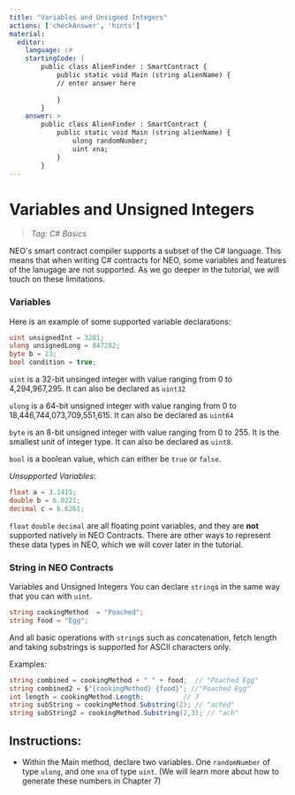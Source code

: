 ```yaml
---
title: "Variables and Unsigned Integers"
actions: ['checkAnswer', 'hints']
material: 
  editor:
    language: c#
    startingCode: |
        public class AlienFinder : SmartContract {
            public static void Main (string alienName) {
            // enter answer here
            
            }
        }
    answer: > 
        public class AlienFinder : SmartContract {
            public static void Main (string alienName) {
                ulong randomNumber;
                uint xna; 
            }
        }
---
```


# Variables and Unsigned Integers
> *Tag: C# Basics*

NEO's smart contract compiler supports a subset of the C# language. This means that when writing C# contracts for NEO, some variables and features of the lanugage are not supported. As we go deeper in the tutorial, we will touch on these limitations. 

### Variables

Here is an example of some supported variable declarations: 

```c#
uint unsignedInt = 3281;
ulong unsignedLong = 847282; 
byte b = 23; 
bool condition = true; 
```

`uint` is a 32-bit unsinged integer with value ranging from 0 to 4,294,967,295. It can also be declared as `uint32`

`ulong` is a 64-bit unsigned integer with value ranging from 0 to 18,446,744,073,709,551,615. It can also be declared as `uint64`

`byte` is an 8-bit unsigned integer with value ranging from 0 to 255. It is the smallest unit of integer type. It can also be declared as `uint8`. 

`bool` is a boolean value, which can either be `true` or `false`. 


*Unsupported Variables*: 

```c#
float a = 3.1415;
double b = 6.0221;
decimal c = 6.6261; 
```
`float` `double` `decimal` are all floating point variables, and they are **not** supported natively in NEO Contracts. There are other ways to represent these data types in NEO, which we will cover later in the tutorial. 


### String in NEO Contracts
Variables and Unsigned Integers
You can declare `string`s in the same way that you can with `uint`. 

```c#
string cookingMethod  = "Poached"; 
string food = "Egg"; 
```

And all basic operations with `string`s such as concatenation, fetch length and taking substrings is supported for ASCII characters only. 

Examples: 

```c#
string combined = cookingMethod + " " + food;  // "Poached Egg"
string combined2 = $"{cookingMethod} {food}"; //"Poached Egg"
int length = cookingMethod.Length;          // 7
string subString = cookingMethod.Substring(2); // "ached"
string subString2 = cookingMethod.Substring(2,3); // "ach"
```

## Instructions: 

- Within the Main method, declare two variables. One `randomNumber` of type `ulong`, and one `xna` of type `uint`. (We will learn more about how to generate these numbers in Chapter 7)

